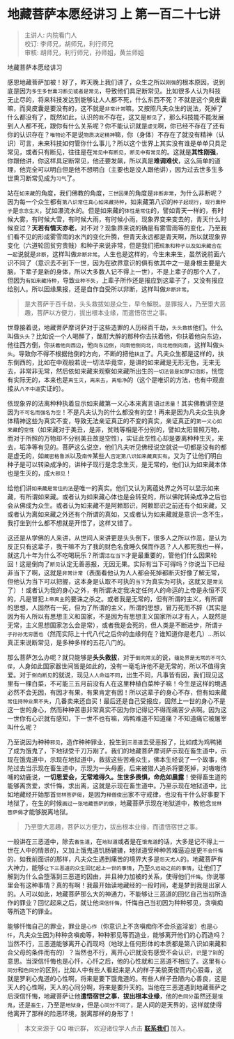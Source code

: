 # 地藏菩萨本愿经讲习 上 第一百二十七讲

> 主讲人: 内院看门人 <br />
> 校订: 李师兄，胡师兄，利行师兄 <br />
> 审核: 胡师兄，利行师兄，孙师姐，黄兰师姐 <br />

地藏菩萨本愿经讲习

感恩地藏菩萨加被！好了，昨天晚上我们讲了，众生之所以`刚强`的根本原因，说到底是因为`多生多世熏习断见或者是常见`，导致他们具足断常见。比如很多人认为科技无止尽的，将来科技发达到能够让人人都不死，什么东西不死？不就是这个臭皮囊嘛，而臭皮囊是要没有的，这不就是`非常计常`嘛。又按照凡夫众生的说法，死掉了什么都没有了，既然如此，认识的`我`不存在，这又是`断见`了，那么科技能不能发展到人人都不死，跟你有什么关系呢？你不能认识就是`虚无`啊，你已经不存在了还有你的认识存在？`唯物论`不是说`物质决定精神`嘛，你（身体）不存在了就没有精神（认识）可言，未来科技如何管你什么事儿？所以这个世界上其实没有谁是单单只具足常见，或者只有断见，往往是在`常见中有断见`，`断见中有常见`的。这就是**其性刚强**，你跟他讲，你这样具足断常见，他还要发飙，所以真是**难调难伏**，这么简单的道理，他完全可以明白但是他不想明白（主要也是没人跟他讲），因为过去世多生多世熏习断常见成为`习气`了。

站在`如来藏`的角度，我们佛教的角度，`三世因果`的角度是`非断非常`，为什么非断呢？因为每一个众生都有`第八识常住真心如来藏持种`，如来藏第八识的`种子起现行`，`现行熏种子`是`念念生灭`，犹如瀑流水的。但是如来藏的`体性是常住`的，譬如青天一样的，有时候大雾，有时候大雪，有时候大雨，有时候小雨，现象界变来变去的，青天什么时候变过？**天若有情天亦老**，对不对？现象界来说的确是有雾雪雨等的变化，乃至我们看不见的形成雾雪雨的水汽的变化升腾，但青天永远都是青天啊，所以就现象界变化（六道轮回贫穷贵贱）和种子来说非常，但是我们把`现象和种子以及如来藏合在一起`说就是`非断`，这样叫做`非断非常`。人生也是这样的，今生未来生，虽然说前面六识不同了（意识去不到下一世，因为在欲界意识的俱有依其中之一是身根主要是大脑，下辈子是新的身体，所以大多数人记不得上一世），不是上辈子的那个人了，但因为`有如来藏持种`，导致`业种不失`，上辈子所作还是报应到这辈子了，又没有报应给别人。所以因缘果报，还是自作自受所以非断，这样叫做`非断非常`。

> 是大菩萨于百千劫，头头救拔如是众生，早令解脱。是罪报人，乃至堕大恶趣，菩萨以方便力，拔出根本业缘，而遣悟宿世之事。

世尊接着说，地藏菩萨摩诃萨对于这些造罪的人历经百千劫，`头头救拔`他们。什么叫做`头头`？比如说一个人喝醉了，酩酊大醉的那种你去扶着他，你扶着他向东边，他往西方倒，你`扶着他向西边`，他`向东边倒`，`向南他倒向北`，`向北他倒向南`，这样叫做`头头`。导致你不得不根据他倒的方向，不断的把他`扶正`了。凡夫众生都是这样的，扶东倒西的，比如在中观般若说一切法毕竟空，是讲的如来藏是无形无色，无来无去，非常非无常，然后依如来藏来观察如来藏所出生的`一切法皆是如梦幻泡影`，恍惚有实际无的，本来也是`离生灭`，`离来去`，`离垢净`的（这个是唯识的方法，也有中观直接从`八不中道`实证的）。

依现象界的法离种种执着显示如来藏第一义心本来离言语`过思量`！其实佛教讲空是因为`不可名而强名为空`！不是凡夫认为的什么都没有的空！再来是因为凡夫众生执身体精神这些为真实不变，导致无法亲证真正的不变的真实，亲证真正的`第一义心如来藏`的`空性`（如来藏对于美丑，是非，贫贱等相是不分别的，譬如太阳普照万物，而对于所照的万物却不分别美丑故是空性），实证此空性心却是要离种种生灭，来去，垢净等有见的。菩萨这么说空，他们凡夫听见佛经说空就说一切都是没有的都是虚无的，如`藏密格鲁派`以及`南传`某些人`否定第八识如来藏真实有`。又为了让他们明白种子是可以转染成净的，讲种子现行是念念生灭，是无常的，他们认为如来藏本体也是生灭的，成`大邪见`！

给他们讲`如来藏是常住的法`是唯一的真实。他们又认为离蕴处界之外可以显示如来藏，有所谓如来藏。或者认为如来藏心体也是会转变的，所以佛陀转染成净之后也会从佛成为众生。或者认为如来藏不是阿赖耶识，阿赖耶识之前还有个如来藏，又或者认为离如来藏之外还有个所谓的真如，又或者认为如来藏就是意识一念不生，我打坐到什么都不想就是开悟了，这样又错了。

这还是从学佛的人来讲，从世间人来讲更是头头倒下，很多人之所以作恶，是认为反正只有这辈子，我干嘛不为了我的财色名食睡久保而作恶？人人都死我也一样，就这几十年为什么不吃喝玩乐？所谓`活在当下`才是最重要的，管他们什么因果轮回！这是倒向了`断见`认定无善恶报，无因无果。实际有当下可得吗？你说当下已经非当下了啊，这就是`非常计常`（表面看他认为人人都会死掉都断灭好像了解无常，但他认为当下可以把握，这本身是认取不可执的`当下`为真实为可执，这就又是`常见`了）！或者认为我的身心之外，有所谓决定我决定任何人的命运的上帝是永恒不灭的，凡是冒犯`上帝真主`的要诛之杀之。或者我是无常的，但有所谓的主义，有所谓的思想，人固然有一死，但为了所谓的主义，所谓的思想，冒万死而不辞（其实是因为有人所以有思想主义和国家，不是因为有思想主义国家所以才有人，人既然是无常，主义思想国家怎么会是常），或者我是会死的，但人类是不断进步，所谓`子子孙孙无穷匮也`（然而实际上十代八代之后你的血缘何在？谁知道你是老几）...所以真正来说断常见，是多种多样的五花八门的。

那么菩萨怎么办呢？就只能够是**头头救拔**，对于`倒向常见`的说，`蕴处界是无常的不可久保`，人身如此国家器世间皆是如此的，没有一毫毛许他不是无常的，所以不值得贪爱。对于`倒向断见`的就说，现见`人人命运不同`，出生不同，凡事皆有因，我们现见这里有一棵白菜，不可能三五月前没有人在这里种植白菜种子嘛！今生是这样的境遇必然不会无因，有因才有果，有果肯定有因！所以这辈子的身心不存，但有如来藏`常住持种业果不失`，几番卖来还自买！最后还是自己受报应，固然上一世的身心不是这一世的身心，然而种种苦患非常真实不因为你记得记不得而痛苦少点啊。因为这一世你有心识就有感知，下一世不也有嘛，鸡鸭难道不知道痛？不知道痛它被屠宰叫什么呢？

乃至说因为种种`邪见`，造作种种罪业，投生到`三恶道`去受恶报了，比如成为鸡鸭猪了成为饿鬼了，下地狱受千刀万剐了。我们的地藏菩萨摩诃萨示现在畜生道中，示现在饿鬼道中，示现在地狱道中，救拔这些苦难众生，佛本生经说了一个故事，佛陀过去当示现在畜生道中，示现为一头母鹿，后来被猎人追杀将要死掉，对嗷嗷待哺的幼鹿说，**一切恩爱会，无常难得久。生世多畏惧，命危如晨露**！使得畜生道的能够离贪爱，求忏悔，求出离，这就是示现在畜生道中。乃至示现在地狱道中，比如地藏经开始那首`觉林菩萨偈`，是因为`释僧俊`出家不守戒律，也没有干什么好事要下地狱了，在生的时候`画过一张地藏菩萨的像`，地藏菩萨示现在地狱道中，教他念`觉林菩萨偈`才能够脱离地狱。

> 乃至堕大恶趣，菩萨以方便力，拔出根本业缘，而遣悟宿世之事。

一般讲在三恶道中，除去`畜生道`，在`地狱道`或者是在`饿鬼道`的话，大多是记不得上一世在人中的情景的，又加上饿鬼道饥肠辘辘，地狱道受种种苦难逼迫是更`不会忏悔`的，如我前面讲的那样，凡夫众生遇到痛苦的境界大多是`怨天尤人`的。地藏菩萨有大神力，能够`让下三恶道的众生回忆起上一世的事情`，乃至`久远劫之前的事情`，让他们了解到为什么会堕落到三恶道的因由，并且神力加被的关系，使得他们`忏悔`。你说哪里会有这种事情？真的有啊！我最开始读地藏经的一段时间，老是梦到我是出家人的。人可以如此，地藏菩萨那么大的神通力，不能够让三恶道的回忆自己当初所造作的罪业？回忆起来之后，就让他`深信忏悔`，忏悔自己当初因为种种邪见，贪嗔痴等所造下的罪业。

能够忏悔自己的罪业，罪业是`心作`（你意识上不贪嗔痴你不会杀盗淫妄）也是`心忏`，凡夫众生因为种种贪嗔痴等，种种邪见等而造业，能够离开他们的心而造吗？当然不行，三恶道能够离开心而现吗（地球上任何形体的本质都是第八识如来藏和合父母的条件而有的）？当然也不行，离开心识就没有感受不会认识，`识`是`了别`的意思。当深信忏悔也是心忏，心忏之后，他的心性就和三恶道不相应了。这里有`心同分`和`色同分`的区别，比如人中有些人看起来是人的样子美貌英俊而内心狠毒，这就是罗刹心鬼道的心性啊，将来是要下饿鬼道的。有些人样子丑陋内心善良，这是天人的心性啊，天人的心同分啊，将来是要升天的。当他在三恶道遇到地藏菩萨之后深信忏悔，地藏菩萨让他**遣悟宿世之事**，**拔出根本业缘**，他的`色同分`虽然还是`饿鬼`，还是`畜生`，乃至是`地狱身`，但是`心同分不同了`，是人间的是天界的，这样就使得他离开了那样的险恶环境，脱离那样的身形了！

> 本文来源于 QQ 唯识群， 欢迎诸位学人点击 **[联系我们](https://mp.weixin.qq.com/s/lZCfWjmLjgNR165Tx4_bCQ)** 加入。

